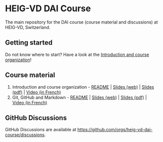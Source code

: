 # HEIG-VD DAI Course

The main repository for the DAI course (course material and discussions) at HEIG-VD, Switzerland.

## Getting started

Do not know where to start? Have a look at the [Introduction and course organization](./01-slides-introduction-and-course-organization/README.md)!

## Course material

1. Introduction and course organization - [README](./01-slides-introduction-and-course-organization/README.md) | [Slides (web)](https://heig-vd-dai-course.github.io/heig-vd-dai-course/01-slides-introduction-and-course-organization/) | [Slides (pdf)](https://heig-vd-dai-course.github.io/heig-vd-dai-course/01-slides-introduction-and-course-organization/01-slides-introduction-and-course-organization.pdf) | [Video (in French)]()
2. Git, GitHub and Markdown - [README](./02-slides-git-github-and-markdown/README.md) | [Slides (web)](https://heig-vd-dai-course.github.io/heig-vd-dai-course/02-slides-git-github-and-markdown/) | [Slides (pdf)](https://heig-vd-dai-course.github.io/heig-vd-dai-course/02-slides-git-github-and-markdown/02-slides-git-github-and-markdown.pdf) | [Video (in French)]()

## GitHub Discussions

GitHub Discussions are available at <https://github.com/orgs/heig-vd-dai-course/discussions>.